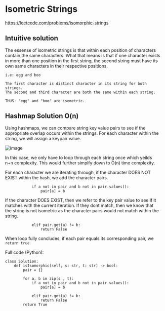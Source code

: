 # Isometric Strings
https://leetcode.com/problems/isomorphic-strings

## Intuitive solution
The essense of isometric strings is that within each position of characters contain the same characters.
What that means is that if one character exists in more than one position in the first string, the second
string must have its own same characters in their respective positions.

```
i.e: egg and boo

The first character is distinct character in its string for both strings.
The second and third character are both the same within each string.

THUS: "egg" and "boo" are isometric.
```
## Hashmap Solution O(n)

Using hashmaps, we can compare string key value pairs to see if the appropriate overlap occurs within the strings.
For each character within the string, we will assign a keypair value.

![image](https://github.com/mike-jshen/leetcode/assets/68671792/15786935-58b8-4dbc-9524-359735d3d74b)

In this case, we only have to loop through each string once which yeilds n+n complexity. This would further simplfy 
down to O(n) time complexity.

For each character we are iterating through, if the character DOES NOT EXIST within the hash, we add the character 
pairs.

```
            if a not in pair and b not in pair.values():
                pair[a] = b
```
If the character DOES EXIST, then we refer to the key pair value to see if it matches with the current iteration.
If they dont match, then we know that the string is not isometric as the character pairs would not match within the string.
```
            elif pair.get(a) != b:
                return False
```
When loop fully concludes, if each pair equals its corresponding pair, we ```return true```

Full code (Python):
```
class Solution:
    def isIsomorphic(self, s: str, t: str) -> bool:
        pair = {}

        for a, b in zip(s , t):
            if a not in pair and b not in pair.values():
                pair[a] = b

            elif pair.get(a) != b:
                return False
        return True
```
